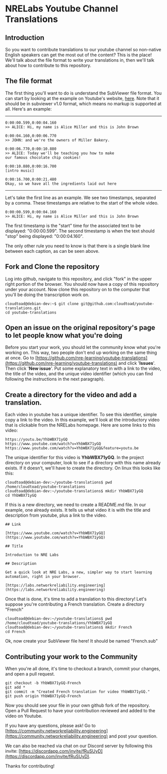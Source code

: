 # NRELabs Youtube Channel Translations

## Introduction

So you want to contribute translations to our youtube channel so non-native English speakers can get the most out of the content?  This is the place!  We'll talk about the file format to write your translations in, then we'll talk about how to contribute to this repository.

## The file format

The first thing you'll want to do is understand the SubViewer file format.  You can start by looking at the example on Youtube's website, [here](https://support.google.com/youtube/answer/2734698?hl=en&ref_topic=7296214).  Note that it should be in subviewer v1.0 format, which means no markup is supported at all.  Here's an example:

---
```
0:00:00.599,0:00:04.160
>> ALICE: Hi, my name is Alice Miller and this is John Brown

0:00:04.160,0:00:06.770
>> JOHN: and we're the owners of Miller Bakery.

0:00:06.770,0:00:10.880
>> ALICE: Today we'll be teaching you how to make
our famous chocolate chip cookies!

0:00:10.880,0:00:16.700
[intro music]

0:00:16.700,0:00:21.480
Okay, so we have all the ingredients laid out here
```
---

Let's take the first line as an example.  We see two timestamps, separated by a comma.  These timestamps are relative to the start of the whole video.

```
0:00:00.599,0:00:04.160
>> ALICE: Hi, my name is Alice Miller and this is John Brown
```

The first timestamp is the "start" time for the associated text to be displayed: "0:00:00.599".  The second timestamp is when the text should "stop" being displayed: "0:00:04.160".

The only other rule you need to know is that there is a single blank line between each caption, as can be seen above.

## Fork and Clone the repository

Log into github, navigate to this repository, and click "fork" in the upper right portion of the browser.  You should now have a copy of this repository under your account.  Now clone this repository on to the computer that you'll be doing the transcription work on.

```
cloudtoad@debian-dev:~$ git clone git@github.com:cloudtoad/youtube-translations.git
cd youtube-translations
```

## Open an issue on the original repository's page to let people know what you're doing

Before you start your work, you should let the community know what you're working on.  This way, two people don't end up working on the same thing at once.  Go to [https://github.com/nre-learning/youtube-translations](https://github.com/nre-learning/youtube-translations) and click '**Issues**'.  Then click '**New issue**'.  Put some explanatory text in with a link to the video, the title of the video, and the unique video identifier (which you can find following the instructions in the next paragraph).

## Create a directory for the video and add a translation.

Each video in youtube has a unique identifier.  To see this identifier, simple copy a link to the video.  In this example, we'll look at the introductory video that is clickable from the NRELabs homepage.  Here are some links to this video:

```
https://youtu.be/YhbWBX71yGQ  
https://www.youtube.com/watch?v=YhbWBX71yGQ  
https://www.youtube.com/watch?v=YhbWBX71yGQ&feature=youtu.be
```

The unique identifier for this video is **YhbWBX71yGQ**.  In the project directory on your computer, look to see if a directory with this name already exists.  If it doesn't, we'll have to create the directory.  On linux this looks like this:

```
cloudtoad@debian-dev:~/youtube-translations$ pwd
/home/cloudtoad/youtube-translations
cloudtoad@debian-dev:~/youtube-translations$ mkdir YhbWBX71yGQ
cd YhbWBX71yGQ
```

If this is a new directory, we need to create a README.md file.  In our example, one already exists.  It tells us what video it is with the title and description from youtube, plus a link to the video.

```
## Link

[https://www.youtube.com/watch?v=YhbWBX71yGQ](https://www.youtube.com/watch?v=YhbWBX71yGQ)

## Title

Introduction to NRE Labs

## Description

Get a quick look at NRE Labs, a new, simpler way to start learning automation, right in your browser.

[https://labs.networkreliability.engineering](https://labs.networkreliability.engineering)

```

Once that is done, it's time to add a translation to this directory!  Let's suppose you're contributing a French translation.  Create a directory "French"

```
cloudtoad@debian-dev:~/youtube-translations$ pwd
/home/cloudtoad/youtube-translations/YhbWBX71yGQ
cloudtoad@debian-dev:~/youtube-translations$ mkdir French
cd French
```

Ok, now create your SubViewer file here!  It should be named "French.sub"

## Contributing your work to the Community

When you're all done, it's time to checkout a branch, commit your changes, and open a pull request.

```
git checkout -b YhbWBX71yGQ-French
git add *
git commit -m "Created French translation for video YhbWBX71yGQ."
git push origin YhbWBX71yGQ-French
```

Now you should see your file in your own github fork of the repository.  Open a Pull Request to have your contribution reviewed and added to the video on Youtube.

If you have any questions, please ask!  Go to [https://community.networkreliability.engineering](https://community.networkreliability.engineering) and post your question.

We can also be reached via chat on our Discord server by following this invite:   [https://discordapp.com/invite/fRuSUyD](https://discordapp.com/invite/fRuSUyD).


Thanks for contributing!
